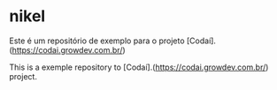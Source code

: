# nikel

Este é um repositório de exemplo para o projeto [Codaí].(https://codai.growdev.com.br/)

This is a exemple repository to [Codaí].(https://codai.growdev.com.br/) project.
